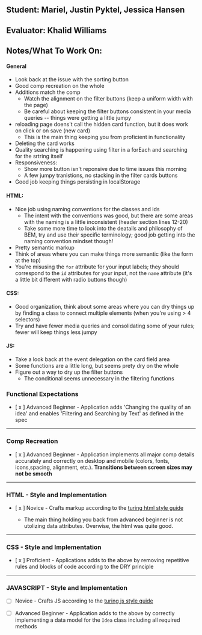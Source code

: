 ## Student: Mariel, Justin Pyktel, Jessica Hansen
## Evaluator: Khalid Williams 
## Notes/What To Work On:

#### General
* Look back at the issue with the sorting button
* Good comp recreation on the whole
* Additions match the comp
    * Watch the alignment on the filter buttons (keep a uniform width with the page)
    * Be careful about keeping the filter buttons consistent in your media queries -- things were getting a little jumpy
* reloading page doens't call the hidden card function, but it does work on click or on save (new card) 
    * This is the main thing keeping you from proficient in functionality 
* Deleting the card works
* Quality searching is happening using filter in a forEach and searching for the srtring itself
* Responsiveness:
    * Show more button isn't reponsive due to time issues this morning
    * A few jumpy tranistions, no stacking in the filter cards buttons
* Good job keeping things persisting in localStorage

#### HTML:
* Nice job using naming conventions for the classes and ids
    * The intent with the conventions was good, but there are some areas with the naming is a little inconsistent (header section lines 12-20)
    * Take some more time to look into the deatails and philosophy of BEM, try and use their specific terminology; good job getting into the naming convention mindset though!
* Pretty semantic markup 
* Think of areas where you can make things more semantic (like the form at the top)
* You're misusing the `for` attribute for your input labels; they should correspond to the `id` attributes for your input, not the `name` attribute (it's a little bit different with radio buttons though)

#### CSS:
* Good organization, think about some areas where you can dry things up by finding a class to connect multiple elements (when you're using > 4 selectors)
* Try and have fewer media queries and consolidating some of your rules; fewer will keep things less jumpy

#### JS:
* Take a look back at the event delegation on the card field area
* Some functions are a little long, but seems prety dry on the whole
* Figure out a way to dry up the filter buttons
    * The conditional seems unnecessary in the filtering functions 

### Functional Expectations

* [ x ]  Advanced Beginner - Application adds 'Changing the quality of an idea' and enables 'Filtering and Searching by Text' as defined in the spec


------------------------------------------------------------------

### Comp Recreation

* [ x ]  Advanced Beginner - Application implements all major comp details accurately and correctly on desktop and mobile (colors, fonts, icons,spacing, alignment,  etc.). **Transitions between screen sizes may not be smooth**



------------------------------------------------------------------

### HTML - Style and Implementation

* [ x ]  Novice - Crafts markup according to the [turing html style guide](https://github.com/turingschool-examples/html)

    * The main thing holding you back from advanced beginner is not utolizing data attributes. Overwise, the html was quite good.


------------------------------------------------------------------

### CSS - Style and Implementation


* [ x ]  Proficient - Applications adds to the above by removing repetitive rules and blocks of code according to the DRY principle


------------------------------------------------------------------

### JAVASCRIPT - Style and Implementation

* [ ]  Novice - Crafts JS according to the [turing js style guide](https://github.com/turingschool-examples/javascript/tree/master/es5)
* [ ]  Advanced Beginner - Application adds to the above by correctly implementing a data model for the `Idea` class including all required methods


